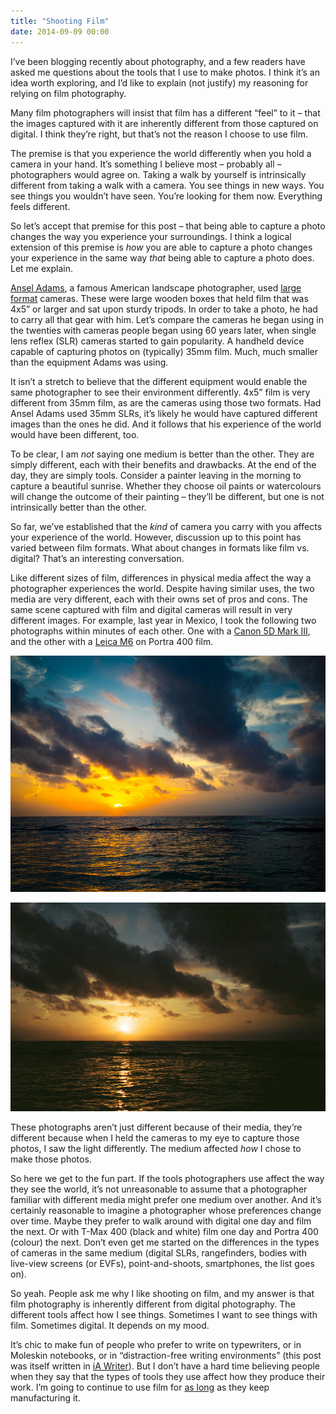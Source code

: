 ```yaml
---
title: "Shooting Film"
date: 2014-09-09 00:00
---
```


I’ve been blogging recently about photography, and a few readers have asked me questions about the tools that I use to make photos. I think it’s an idea worth exploring, and I’d like to explain (not justify) my reasoning for relying on film photography.

Many film photographers will insist that film has a different “feel” to it – that the images captured with it are inherently different from those captured on digital. I think they’re right, but that’s not the reason I choose to use film.

<!-- more -->

The premise is that you experience the world differently when you hold a camera in your hand. It’s something I believe most – probably all – photographers would agree on. Taking a walk by yourself is intrinsically different from taking a walk with a camera. You see things in new ways. You see things you wouldn’t have seen. You’re looking for them now. Everything feels different.

So let’s accept that premise for this post – that being able to capture a photo changes the way you experience your surroundings. I think a logical extension of this premise is _how_ you are able to capture a photo changes your experience in the same way _that_ being able to capture a photo does. Let me explain.

[Ansel Adams](https://www.artsy.net/artist/ansel-adams), a famous American landscape photographer, used [large format](http://en.wikipedia.org/wiki/Large_format_(photography)) cameras. These were large wooden boxes that held film that was 4x5” or larger and sat upon sturdy tripods. In order to take a photo, he had to carry all that gear with him. Let’s compare the cameras he began using in the twenties with cameras people began using 60 years later, when single lens reflex (SLR) cameras started to gain popularity. A handheld device capable of capturing photos on (typically) 35mm film. Much, much smaller than the equipment Adams was using.

It isn’t a stretch to believe that the different equipment would enable the same photographer to see their environment differently. 4x5” film is very different from 35mm film, as are the cameras using those two formats. Had Ansel Adams used 35mm SLRs, it’s likely he would have captured different images than the ones he did. And it follows that his experience of the world would have been different, too.

To be clear, I am _not_ saying one medium is better than the other. They are simply different, each with their benefits and drawbacks. At the end of the day, they are simply tools. Consider a painter leaving in the morning to capture a beautiful sunrise. Whether they choose oil paints or watercolours will change the outcome of their painting – they’ll be different, but one is not intrinsically better than the other.

So far, we’ve established that the _kind_ of camera you carry with you affects your experience of the world. However, discussion up to this point has varied between film formats. What about changes in formats like film vs. digital? That’s an interesting conversation.

Like different sizes of film, differences in physical media affect the way a photographer experiences the world. Despite having similar uses, the two media are very different, each with their owns set of pros and cons. The same scene captured with film and digital cameras will result in very different images. For example, last year in Mexico, I took the following two photographs within minutes of each other. One with a [Canon 5D Mark III](http://500px.com/photo/50729840/sunrise-in-paradise-by-ash-furrow), and the other with a [Leica M6](http://500px.com/photo/50730002/sunrise-by-ash-furrow) on Portra 400 film.

 ![](/img/import/blog/shooting-film/D1C08FE49A014383938A2AB868CF5A28.jpg)

 ![](/img/import/blog/shooting-film/CB20D529B421432CBDB6A624C676E6AD.jpg)

These photographs aren’t just different because of their media, they’re different because when I held the cameras to my eye to capture those photos, I saw the light differently. The medium affected _how_ I chose to make those photos.

So here we get to the fun part. If the tools photographers use affect the way they see the world, it’s not unreasonable to assume that a photographer familiar with different media might prefer one medium over another. And it’s certainly reasonable to imagine a photographer whose preferences change over time. Maybe they prefer to walk around with digital one day and film the next. Or with T-Max 400 (black and white) film one day and Portra 400 (colour) the next. Don’t even get me started on the differences in the types of cameras in the same medium (digital SLRs, rangefinders, bodies with live-view screens (or EVFs), point-and-shoots, smartphones, the list goes on).

So yeah. People ask me why I like shooting on film, and my answer is that film photography is inherently different from digital photography. The different tools affect how I see things. Sometimes I want to see things with film. Sometimes digital. It depends on my mood.

It’s chic to make fun of people who prefer to write on typewriters, or in Moleskin notebooks, or in “distraction-free writing environments” (this post was itself written in [iA Writer](http://www.iawriter.com/mac/)). But I don’t have a hard time believing people when they say that the types of tools they use affect how they produce their work. I’m going to continue to use film for [as long](https://www.youtube.com/watch?v=sjtphPVchJI) as they keep manufacturing it.

